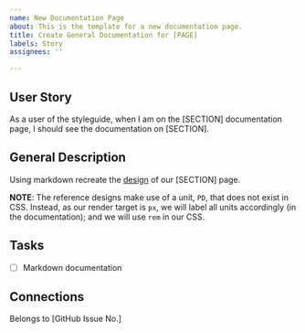 ```yaml
---
name: New Documentation Page
about: This is the template for a new documentation page.
title: Create General Documentation for [PAGE]
labels: Story
assignees: ''

---
```

## User Story
As a user of the styleguide, when I am on the [SECTION] documentation page, I should see the documentation on [SECTION].

## General Description
Using markdown recreate the [design]() of our [SECTION] page.

**NOTE**: The reference designs make use of a unit, `PD`, that does not exist in CSS. Instead, as our render target is `px`, we will label all units accordingly (in the documentation); and we will use `rem` in our CSS.

## Tasks
- [ ] Markdown documentation

## Connections
Belongs to [GitHub Issue No.]
